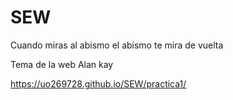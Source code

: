 # SEW
Cuando miras al abismo el abismo te mira de vuelta




Tema de la web Alan kay

https://uo269728.github.io/SEW/practica1/
